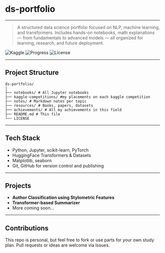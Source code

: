 # ds-portfolio

---

> A structured data science portfolio focused on NLP, machine learning, and transformers. Includes hands-on notebooks, math explanations — from fundamentals to advanced models — all organized for learning, research, and future deployment.

![Kaggle](https://img.shields.io/badge/Kaggle-Active-blue)
![Progress](https://img.shields.io/badge/Status-Ongoing-success)
![License](https://img.shields.io/badge/License-MIT-green)

---

## Project Structure
```
ds-portfolio/
│
├── notebooks/ # All Jupyter notebooks
├── kaggle-competitions/ #my placements on each kaggle competition
├── notes/ # Markdown notes per topic
├── resources/ # Books, papers, datasets
├── achievements/ # All my achievements in this field
├── README.md # This file
└── LICENSE
```
---

## Tech Stack

- Python, Jupyter, scikit-learn, PyTorch
- HuggingFace Transformers & Datasets
- Matplotlib, seaborn
- Git, GitHub for version control and publishing

---

## Projects

- **Author Classification using Stylometric Features**
- **Transformer-based Summarizer**
-  More coming soon...

---

## Contributions

This repo is personal, but feel free to fork or use parts for your own study plan. Pull requests or ideas are welcome via Issues.


